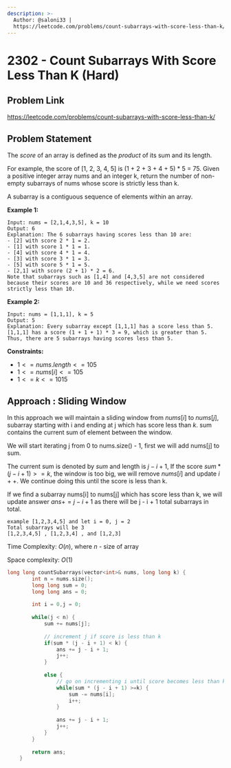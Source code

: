 ```yaml
---
description: >-
  Author: @saloni33 |
  https://leetcode.com/problems/count-subarrays-with-score-less-than-k/
---
```


# 2302 - Count Subarrays With Score Less Than K (Hard)

## Problem Link

https://leetcode.com/problems/count-subarrays-with-score-less-than-k/

## Problem Statement

The $score$ of an array is defined as the $product$ of its sum and its length.

For example, the score of [1, 2, 3, 4, 5] is (1 + 2 + 3 + 4 + 5) * 5 = 75.
Given a positive integer array nums and an integer k, return the number of non-empty subarrays of nums whose score is strictly less than k.

A subarray is a contiguous sequence of elements within an array.



**Example 1:**

```
Input: nums = [2,1,4,3,5], k = 10
Output: 6
Explanation: The 6 subarrays having scores less than 10 are:
- [2] with score 2 * 1 = 2.
- [1] with score 1 * 1 = 1.
- [4] with score 4 * 1 = 4.
- [3] with score 3 * 1 = 3. 
- [5] with score 5 * 1 = 5.
- [2,1] with score (2 + 1) * 2 = 6.
Note that subarrays such as [1,4] and [4,3,5] are not considered because their scores are 10 and 36 respectively, while we need scores strictly less than 10.

```

**Example 2:**

```
Input: nums = [1,1,1], k = 5
Output: 5
Explanation: Every subarray except [1,1,1] has a score less than 5.
[1,1,1] has a score (1 + 1 + 1) * 3 = 9, which is greater than 5.
Thus, there are 5 subarrays having scores less than 5.
```


**Constraints:**

* $1 <= nums.length <= 105$
* $1 <= nums[i] <= 105$
* $1 <= k <= 1015$


## Approach : Sliding Window
 
In this approach we will maintain a sliding window from $nums[i]$ to $nums[j]$, subarray starting with i and ending at j which has score less than $k$.
sum contains the current sum of element between the window.  

We will start iterating j from 0 to nums.size() - 1, first we will add nums[j] to sum.  

The current sum is denoted by $sum$ and length is $j - i + 1$,
If the score $sum * (j - i + 1) >= k$, the window is too big, we will remove $nums[i]$ and update $i++$.
We continue doing this until the score is less than k.  

If we find a subarray nums[i] to nums[j] which has score less than k, we will update answer $ans += j - i + 1$ as there will be j - i + 1 total subarrays in total.

```
example [1,2,3,4,5] and let i = 0, j = 2  
Total subarrays will be 3
[1,2,3,4,5] , [1,2,3,4] , and [1,2,3]
```


Time Complexity: $O(n)$, where $n$ - size of array

Space complexity: $O(1)$ 

<Tabs>
<TabItem value="cpp" label="c++">
<SolutionAuthor name="@saloni33"/>

```cpp
long long countSubarrays(vector<int>& nums, long long k) {
        int n = nums.size();
        long long sum = 0;
        long long ans = 0;
        
        int i = 0,j = 0;
        
        while(j < n) {
            sum += nums[j];
           
            // increment j if score is less than k
            if(sum * (j - i + 1) < k) {
                ans += j - i + 1;
                j++;
            }
            
            else {
                // go on incrementing i until score becomes less than k again
                while(sum * (j - i + 1) >=k) {
                    sum -= nums[i];
                    i++;
                }
                
                ans += j - i + 1;
                j++;
            }
        }
        
        return ans;
    }
```
</TabItem>
</Tabs>
